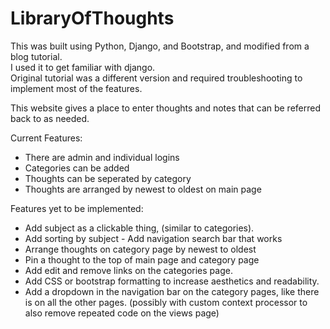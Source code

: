 # LibraryOfThoughts
This was built using Python, Django, and Bootstrap, and modified from a blog tutorial.  
I used it to get familiar with django.  
Original tutorial was a different version and required troubleshooting to implement most of the features. 

This website gives a place to enter thoughts and notes that can be referred back to as needed.  

Current Features: 
- There are admin and individual logins 
- Categories can be added 
- Thoughts can be seperated by category 
- Thoughts are arranged by newest to oldest on main page  

Features yet to be implemented: 
- Add subject as a clickable thing, (similar to categories). 
- Add sorting by subject  - Add navigation search bar that works  
- Arrange thoughts on category page by newest to oldest 
- Pin a thought to the top of main page and category page 
- Add edit and remove links on the categories page. 
- Add CSS or bootstrap formatting to increase aesthetics and readability. 
- Add a dropdown in the navigation bar on the category pages, like there is on all the other pages. (possibly with custom context processor to also remove repeated code on the views page)

